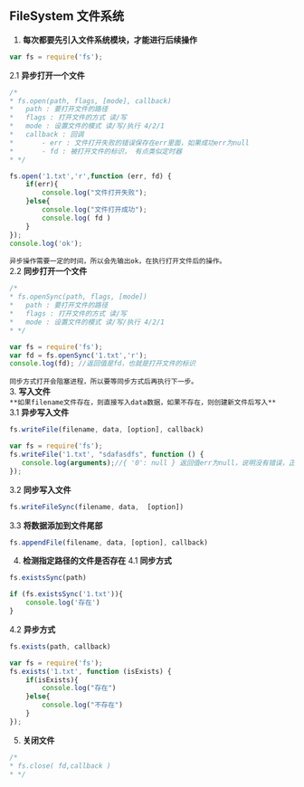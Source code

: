 ## FileSystem 文件系统
1. **每次都要先引入文件系统模块，才能进行后续操作**
``` javascript
var fs = require('fs');
```
2.1 **异步打开一个文件**  
``` javascript
/*   
* fs.open(path, flags, [mode], callback)
*   path : 要打开文件的路径
*   flags : 打开文件的方式 读/写
*   mode : 设置文件的模式 读/写/执行 4/2/1
*   callback : 回调
*       - err : 文件打开失败的错误保存在err里面，如果成功err为null
*       - fd : 被打开文件的标识， 有点类似定时器
* */
```
``` javascript
fs.open('1.txt','r',function (err, fd) {
    if(err){
        console.log("文件打开失败");
    }else{
        console.log("文件打开成功");
        console.log( fd )
    }
});
console.log('ok');
```
```异步操作需要一定的时间，所以会先输出ok，在执行打开文件后的操作。```  
2.2 **同步打开一个文件**  
``` javascript
/*   
* fs.openSync(path, flags, [mode])
*   path : 要打开文件的路径
*   flags : 打开文件的方式 读/写
*   mode : 设置文件的模式 读/写/执行 4/2/1
* */
```
``` javascript
var fs = require('fs');
var fd = fs.openSync('1.txt','r');
console.log(fd); //返回值是fd，也就是打开文件的标识
```
```同步方式打开会阻塞进程，所以要等同步方式后再执行下一步。```  
3. **写入文件**  
```**如果filename文件存在，则直接写入data数据，如果不存在，则创建新文件后写入**```  
3.1 **异步写入文件**  
``` javascript
fs.writeFile(filename, data, [option], callback)
```
``` javascript
var fs = require('fs');
fs.writeFile('1.txt', "sdafasdfs", function () {
   console.log(arguments);//{ '0': null } 返回值err为null，说明没有错误，正常
});
```
3.2 **同步写入文件**  
``` javascript
fs.writeFileSync(filename, data,  [option])
```
3.3 **将数据添加到文件尾部**  
``` javascript
fs.appendFile(filename, data, [option], callback)
```
4. **检测指定路径的文件是否存在**
4.1 **同步方式**
``` javascript
fs.existsSync(path)
```
``` javascript
if (fs.existsSync('1.txt')){
    console.log('存在')
}
```
4.2 **异步方式**
``` javascript
fs.exists(path, callback)
```
``` javascript
var fs = require('fs');
fs.exists('1.txt', function (isExists) {
    if(isExists){
        console.log("存在")
    }else{
        console.log("不存在")
    }
});
```
5. **关闭文件**  
``` javascript
/*
* fs.close( fd,callback )
* */
```
